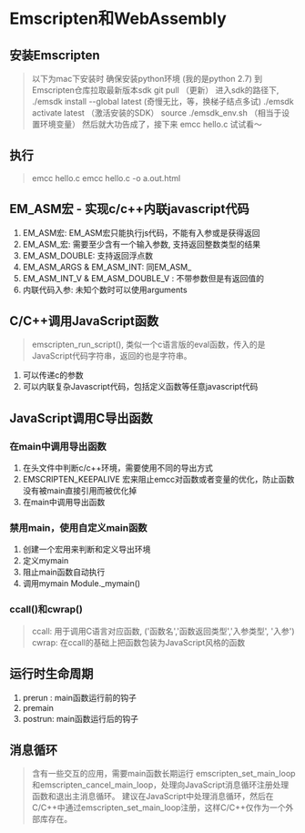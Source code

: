 # Emscripten和WebAssembly
## 安装Emscripten
> 以下为mac下安装时
> 确保安装python环境 (我的是python 2.7)
> 到Emscripten仓库拉取最新版本sdk
> git pull （更新）
> 进入sdk的路径下, ./emsdk install --global latest (奇慢无比，等，换梯子结点多试)
> ./emsdk activate latest （激活安装的SDK）
> source ./emsdk_env.sh （相当于设置环境变量）
> 然后就大功告成了，接下来 emcc hello.c 试试看～

## 执行
> emcc hello.c 
> emcc hello.c -o a.out.html

## EM_ASM宏 - 实现c/c++内联javascript代码
1. EM_ASM宏: EM_ASM宏只能执行js代码，不能有入参或是获得返回
2. EM_ASM_宏: 需要至少含有一个输入参数, 支持返回整数类型的结果
3. EM_ASM_DOUBLE: 支持返回浮点数
3. EM_ASM_ARGS & EM_ASM_INT: 同EM_ASM_
4. EM_ASM_INT_V & EM_ASM_DOUBLE_V : 不带参数但是有返回值的
5. 内联代码入参: 未知个数时可以使用arguments

## C/C++调用JavaScript函数
> emscripten_run_script(), 类似一个c语言版的eval函数，传入的是JavaScript代码字符串，返回的也是字符串。
1. 可以传递c的参数
2. 可以内联复杂Javascript代码，包括定义函数等任意javascript代码


## JavaScript调用C导出函数
### 在main中调用导出函数
1. 在头文件中判断c/c++环境，需要使用不同的导出方式
2. EMSCRIPTEN_KEEPALIVE 宏来阻止emcc对函数或者变量的优化，防止函数没有被main直接引用而被优化掉
3. 在main中调用导出函数

### 禁用main，使用自定义main函数
1. 创建一个宏用来判断和定义导出环境
2. 定义mymain
3. 阻止main函数自动执行
4. 调用mymain Module._mymain() 

### ccall()和cwrap()
> ccall: 用于调用C语言对应函数, ('函数名','函数返回类型','入参类型', '入参')
> cwrap: 在ccall的基础上把函数包装为JavaScript风格的函数

## 运行时生命周期
1. prerun : main函数运行前的钩子
2. premain
3. postrun: main函数运行后的钩子


## 消息循环
> 含有一些交互的应用，需要main函数长期运行
> emscripten_set_main_loop和emscripten_cancel_main_loop，处理向JavaScript消息循环注册处理函数和退出主消息循环。
> 建议在JavaScript中处理消息循环，然后在C/C++中通过emscripten_set_main_loop注册，这样C/C++仅作为一个外部库存在。

